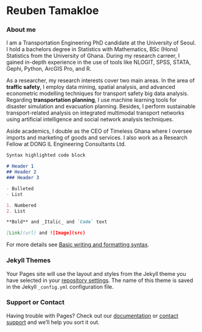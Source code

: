 # Reuben Tamakloe

### About me
I am a Transportation Engineering PhD candidate  at the University of Seoul. I hold a bachelors degree in Statistics with Mathematics, BSc (Hons) Statistics from the University of Ghana. During my research carreer, I gained in-depth experience in the use of tools like NLOGIT, SPSS, STATA, Gephi, Python, ArcGIS Pro, and R. 

As a researcher, my research interests cover two main areas. In the area of **traffic safety**, I employ  data mining, spatial analysis, and advanced econometric modelling techniques for transport safety big data analysis. Regarding **transportation planning**, I use machine learning tools for disaster simulation and evacuation planning. Besides, I	perform sustainable transport-related analysis on integrated multimodal transport networks using artificial intelligence and social network analysis techniques. 

Aside academics, I double as the CEO of Timeless Ghana where I oversee imports and marketing of goods and services. I also work as a  Research Fellow at DONG IL Engineering Consultants Ltd.



```markdown
Syntax highlighted code block

# Header 1
## Header 2
### Header 3

- Bulleted
- List

1. Numbered
2. List

**Bold** and _Italic_ and `Code` text

[Link](url) and ![Image](src)
```

For more details see [Basic writing and formatting syntax](https://docs.github.com/en/github/writing-on-github/getting-started-with-writing-and-formatting-on-github/basic-writing-and-formatting-syntax).

### Jekyll Themes

Your Pages site will use the layout and styles from the Jekyll theme you have selected in your [repository settings](https://github.com/drtamakloe/drtamakloe.github.io/settings/pages). The name of this theme is saved in the Jekyll `_config.yml` configuration file.

### Support or Contact

Having trouble with Pages? Check out our [documentation](https://docs.github.com/categories/github-pages-basics/) or [contact support](https://support.github.com/contact) and we’ll help you sort it out.
